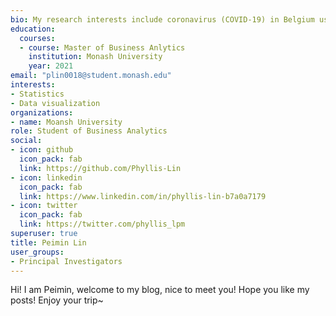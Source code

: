 ```yaml
---
bio: My research interests include coronavirus (COVID-19) in Belgium use R programming.
education:
  courses:
  - course: Master of Business Anlytics
    institution: Monash University
    year: 2021
email: "plin0018@student.monash.edu"
interests:
- Statistics
- Data visualization
organizations:
- name: Moansh University
role: Student of Business Analytics
social:
- icon: github
  icon_pack: fab
  link: https://github.com/Phyllis-Lin
- icon: linkedin
  icon_pack: fab
  link: https://www.linkedin.com/in/phyllis-lin-b7a0a7179
- icon: twitter
  icon_pack: fab
  link: https://twitter.com/phyllis_lpm
superuser: true
title: Peimin Lin
user_groups:
- Principal Investigators
---
```


Hi! I am Peimin, welcome to my blog, nice to meet you! Hope you like my posts! Enjoy your trip~